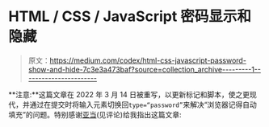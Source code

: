 # HTML / CSS / JavaScript 密码显示和隐藏

> 原文：<https://medium.com/codex/html-css-javascript-password-show-and-hide-7c3e3a473baf?source=collection_archive---------1----------------------->

**注意:**这篇文章在 2022 年 3 月 14 日被重写，以更新标记和脚本，使之更现代，并通过在提交时将输入元素切换回`type=“password”`来解决“浏览器记得自动填充”的问题。特别感谢[亚当](/@adam.lund)(见评论)给我指出这篇文章: